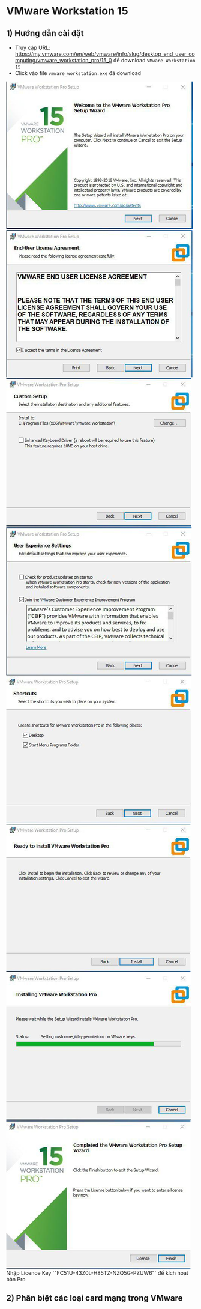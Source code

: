 # **VMware Workstation 15**
## 1) Hướng dẫn cài đặt
- Truy cập URL: https://my.vmware.com/en/web/vmware/info/slug/desktop_end_user_computing/vmware_workstation_pro/15_0 để download `VMware Workstation 15`
- Click vào file `vmware_workstation.exe` đã download
<img src=../images/vmware/1.jpg>
<img src=../images/vmware/2.jpg>
<img src=../images/vmware/3.jpg>
<img src=../images/vmware/4.jpg>
<img src=../images/vmware/5.jpg>
<img src=../images/vmware/6.jpg>
<img src=../images/vmware/7.jpg>
<img src=../images/vmware/8.jpg>
 Nhập Licence Key `"FC51U-43Z0L-H85TZ-NZQ5G-PZUW6"` để kích hoạt bản Pro

 ## 2) Phân biệt các loại card mạng trong VMware